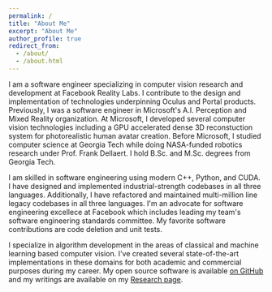 ```yaml
---
permalink: /
title: "About Me"
excerpt: "About Me"
author_profile: true
redirect_from: 
  - /about/
  - /about.html
---
```

I am a software engineer specializing in computer vision research and development at Facebook Reality Labs. I contribute to the design and implementation of technologies underpinning Oculus and Portal products. Previously, I was a software engineer in Microsoft's A.I. Perception and Mixed Reality organization. At Microsoft, I developed several computer vision technologies including a GPU accelerated dense 3D reconstuction system for photorealistic human avatar creation. Before Microsoft, I studied computer science at Georgia Tech while doing NASA-funded robotics research under Prof. Frank Dellaert. I hold B.Sc. and M.Sc. degrees from Georgia Tech.

I am skilled in software engineering using modern C++, Python, and CUDA. I have designed and implemented industrial-strength codebases in all three languages. Additionally, I have refactored and maintained multi-million line legacy codebases in all three languages. I'm an advocate for software engineering excellece at Facebook which includes leading my team's software engineering standards committee. My favorite software contributions are code deletion and unit tests.

I specialize in algorithm development in the areas of classical and machine learning based computer vision. I've created several state-of-the-art implementations in these domains for both academic and commercial purposes during my career. My open source software is available [on GitHub](https://github.com/alexhagiopol) and my writings are available on my [Research page](https://alexhagiopol.github.io/research/).
